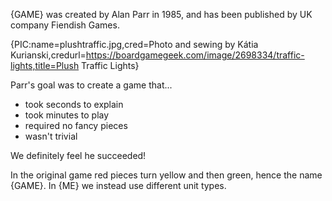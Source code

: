 {GAME} was created by Alan Parr in 1985, and has been published by UK company Fiendish Games.

{PIC:name=plushtraffic.jpg,cred=Photo and sewing by Kátia Kurianski,credurl=https://boardgamegeek.com/image/2698334/traffic-lights,title=Plush Traffic Lights}

Parr's goal was to create a game that...

- took seconds to explain
- took minutes to play
- required no fancy pieces
- wasn't trivial

We definitely feel he succeeded!

In the original game red pieces turn yellow and then green, hence the name {GAME}. In {ME} we instead use different unit types.
